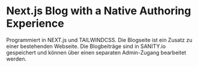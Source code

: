 # Next.js Blog with a Native Authoring Experience

Programmiert in NEXT.js und TAILWINDCSS.
Die Blogseite ist ein Zusatz zu einer bestehenden Webseite.
Die Blogbeiträge sind in SANITY.io gespeichert und können über einen separaten Admin-Zugang bearbeitet werden.
